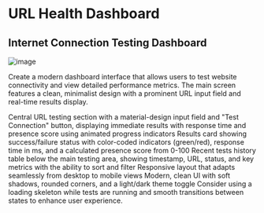 # URL Health Dashboard
## Internet Connection Testing Dashboard

![image](https://github.com/user-attachments/assets/2db4fc1b-2253-4a0e-bd84-f8af6f9e8d65)



Create a modern dashboard interface that allows users to test website connectivity and view detailed performance metrics. The main screen features a clean, minimalist design with a prominent URL input field and real-time results display.

Central URL testing section with a material-design input field and "Test Connection" button, displaying immediate results with response time and presence score using animated progress indicators
Results card showing success/failure status with color-coded indicators (green/red), response time in ms, and a calculated presence score from 0-100
Recent tests history table below the main testing area, showing timestamp, URL, status, and key metrics with the ability to sort and filter
Responsive layout that adapts seamlessly from desktop to mobile views
Modern, clean UI with soft shadows, rounded corners, and a light/dark theme toggle
Consider using a loading skeleton while tests are running and smooth transitions between states to enhance user experience.


